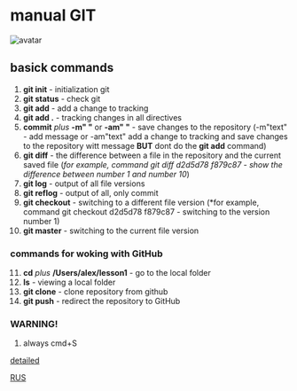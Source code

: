 # manual GIT 
![avatar](https://miro.medium.com/max/1200/1*hED79iPpQEcVg4R7BJs3SA.jpeg)

## basick commands

1. **git init** - initialization git
2. **git status** - check git
3. **git add** - add a change to tracking
4. **git add .** - tracking changes in all directives
5. **commit** *plus* **-m" "** or **-am" "** - save changes to the repository (-m"text" - add message or -am"text" add a change to tracking and save changes to the repository witt message **BUT** dont do the **git add** command)
6. **git diff** - the difference between a file in the repository and the current saved file (*for example, command git diff d2d5d78 f879c87 - show the difference between number 1 and number 10*)
7. **git log** - output of all file versions
8. **git reflog** - output of all, only commit
9. **git checkout** - switching to a different file version (*for example, command git checkout d2d5d78 f879c87 - switching to the version number 1)
10. **git master** - switching to the current file version

### commands for woking with GitHub

11. **cd** *plus* **/Users/alex/lesson1** - go to the local folder
12. **ls** - viewing a local folder
13. **git clone** - clone repository from github
14. **git push** - redirect the repository to GitHub

### WARNING! 
1. always cmd+S

[detailed](https://git-scm.com/book/en/v2)

[RUS](https://git-scm.com/book/ru/v2)


